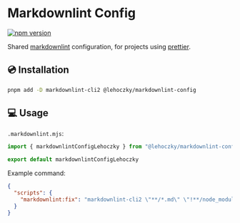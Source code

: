 # Markdownlint Config

[![npm version](https://badge.fury.io/js/@lehoczky%2Fmarkdownlint-config.svg)](https://badge.fury.io/js/@lehoczky%2Fmarkdownlint-config)

Shared [markdownlint](https://github.com/DavidAnson/markdownlint) configuration, for projects using [prettier](https://prettier.io/).

## 💿 Installation

```sh
pnpm add -D markdownlint-cli2 @lehoczky/markdownlint-config
```

## 💻 Usage

`.markdownlint.mjs`:

```js
import { markdownlintConfigLehoczky } from "@lehoczky/markdownlint-config"

export default markdownlintConfigLehoczky
```

Example command:

```json
{
  "scripts": {
    "markdownlint:fix": "markdownlint-cli2 \"**/*.md\" \"!**/node_modules\""
  }
}
```
